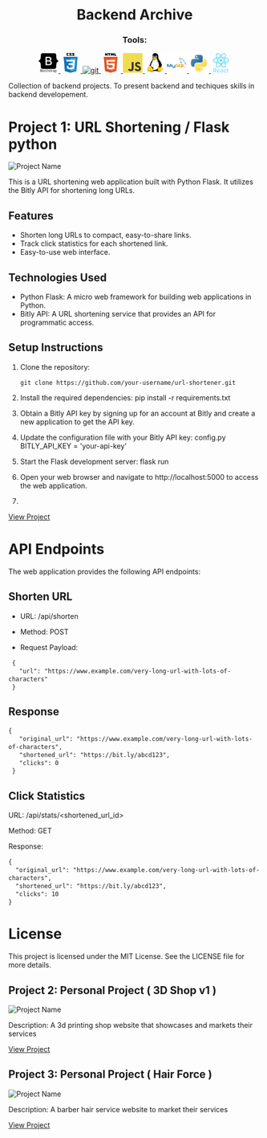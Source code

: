 <h1 align="center">Backend Archive </h1>

<h3 align="center">Tools:</h3>
<p align="center"> <a href="https://getbootstrap.com" target="_blank" rel="noreferrer"> <img src="https://raw.githubusercontent.com/devicons/devicon/master/icons/bootstrap/bootstrap-plain-wordmark.svg" alt="bootstrap" width="40" height="40"/> </a> <a href="https://www.w3schools.com/css/" target="_blank" rel="noreferrer"> <img src="https://raw.githubusercontent.com/devicons/devicon/master/icons/css3/css3-original-wordmark.svg" alt="css3" width="40" height="40"/> </a> <a href="https://git-scm.com/" target="_blank" rel="noreferrer"> <img src="https://www.vectorlogo.zone/logos/git-scm/git-scm-icon.svg" alt="git" width="40" height="40"/> </a> <a href="https://www.w3.org/html/" target="_blank" rel="noreferrer"> <img src="https://raw.githubusercontent.com/devicons/devicon/master/icons/html5/html5-original-wordmark.svg" alt="html5" width="40" height="40"/> </a> <a href="https://developer.mozilla.org/en-US/docs/Web/JavaScript" target="_blank" rel="noreferrer"> <img src="https://raw.githubusercontent.com/devicons/devicon/master/icons/javascript/javascript-original.svg" alt="javascript" width="40" height="40"/> </a> <a href="https://www.linux.org/" target="_blank" rel="noreferrer"> <img src="https://raw.githubusercontent.com/devicons/devicon/master/icons/linux/linux-original.svg" alt="linux" width="40" height="40"/> </a> <a href="https://www.mysql.com/" target="_blank" rel="noreferrer"> <img src="https://raw.githubusercontent.com/devicons/devicon/master/icons/mysql/mysql-original-wordmark.svg" alt="mysql" width="40" height="40"/> </a> <a href="https://www.python.org" target="_blank" rel="noreferrer"> <img src="https://raw.githubusercontent.com/devicons/devicon/master/icons/python/python-original.svg" alt="python" width="40" height="40"/> </a> <a href="https://reactjs.org/" target="_blank" rel="noreferrer"> <img src="https://raw.githubusercontent.com/devicons/devicon/master/icons/react/react-original-wordmark.svg" alt="react" width="40" height="40"/> </a> </p>

Collection of backend projects. To present backend and techiques skills in backend developement.

# Project 1: URL Shortening / Flask python

![Project Name](https://github.com/aienx/frontend/blob/main/presby)

This is a URL shortening web application built with Python Flask. It utilizes the Bitly API for shortening long URLs.

## Features

- Shorten long URLs to compact, easy-to-share links.
- Track click statistics for each shortened link.
- Easy-to-use web interface.

## Technologies Used

- Python Flask: A micro web framework for building web applications in Python.
- Bitly API: A URL shortening service that provides an API for programmatic access.

## Setup Instructions

1. Clone the repository:
   ```shell
   git clone https://github.com/your-username/url-shortener.git
   ```
2. Install the required dependencies:
    pip install -r requirements.txt
    
3. Obtain a Bitly API key by signing up for an account at Bitly and create a new application to get the API key.

4. Update the configuration file with your Bitly API key:
    config.py
    BITLY_API_KEY = 'your-api-key'
5. Start the Flask development server:
    flask run
6. Open your web browser and navigate to http://localhost:5000 to access the web application.
7.
[View Project](link-to-project1)

# API Endpoints
The web application provides the following API endpoints:

## Shorten URL

 - URL: /api/shorten

 - Method: POST

 - Request Payload:
 ```
  {
    "url": "https://www.example.com/very-long-url-with-lots-of-characters"
  } 
  ```
## Response
 ```
 {
    "original_url": "https://www.example.com/very-long-url-with-lots-of-characters",
    "shortened_url": "https://bit.ly/abcd123",
    "clicks": 0
  }
  ```
  
## Click Statistics
  URL: /api/stats/<shortened_url_id>

  Method: GET

  Response:
  ```
  {
    "original_url": "https://www.example.com/very-long-url-with-lots-of-characters",
    "shortened_url": "https://bit.ly/abcd123",
    "clicks": 10
}
```

# License
 This project is licensed under the MIT License. See the LICENSE file for more details.

## Project 2: Personal Project ( 3D Shop v1 )

![Project Name](https://github.com/aienx/frontend/blob/main/3d.)

Description: A 3d printing shop website that showcases and markets their services

[View Project](link-to-project2)

## Project 3: Personal Project ( Hair Force )

![Project Name](https://github.com/aienx/frontend/blob/main/hair)

Description: A barber hair service website to market their services

[View Project](link-to-project3)

